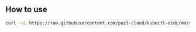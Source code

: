 ## How to use 

```bash
curl -sL https://raw.githubusercontent.com/puzl-cloud/kubectl-oidc/master/Linux%5CmacOS/setup.sh | sudo bash
```
